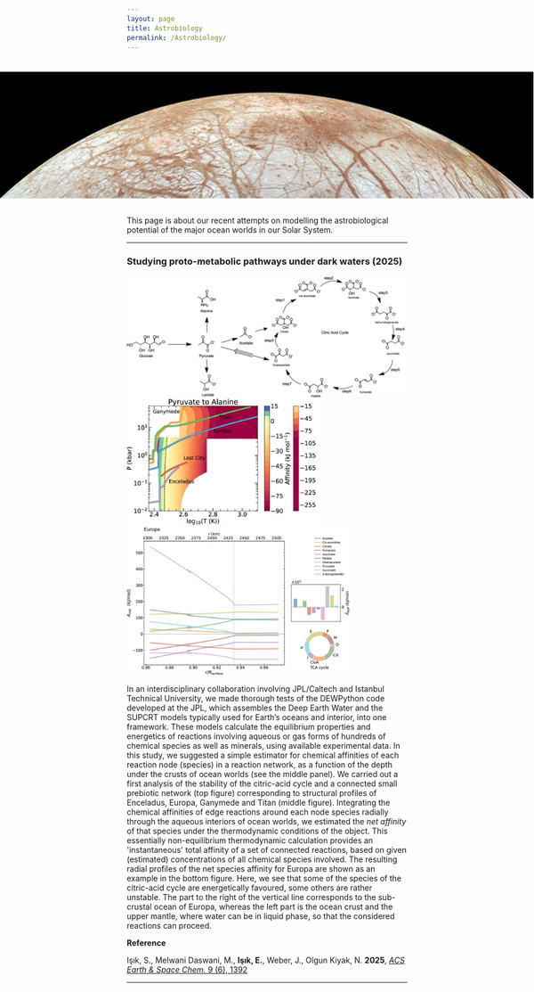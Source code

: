 ```yaml
---
layout: page
title: Astrobiology
permalink: /Astrobiology/
---
```

<div style="position: relative; width: 100vw; height: 250px; margin-left: -50vw; left: 50%; overflow: hidden;">
    <img src="/assets/images/Astrobiology/Europa-banner.png" alt="Europa banner" style="position: absolute; top: 80%; left: 50%; transform: translate(-50%, -50%); width: 100%; min-height: 100%; object-fit: cover;">
</div>
<br>

This page is about our recent attempts on modelling the astrobiological potential of the major ocean worlds 
in our Solar System. 

---

### Studying proto-metabolic pathways under dark waters (2025)

<img src="/assets/images/Astrobiology/network.jpeg" alt="network.jpeg" width="500">
<img src="/assets/images/Astrobiology/PT.jpeg" alt="PT.jpeg" width="350">
<img src="/assets/images/Astrobiology/Europa-profiles.jpeg" alt="Europa-profiles.jpeg" width="400">

In an interdisciplinary collaboration involving JPL/Caltech and Istanbul Technical University, we made thorough tests of the DEWPython code developed at the JPL, which assembles the Deep Earth Water and the SUPCRT models typically used for Earth’s oceans and interior, into one framework. These models calculate the equilibrium properties and energetics of reactions involving aqueous or gas forms of hundreds of chemical species as well as minerals, using available experimental data. In this study, we suggested a simple estimator for chemical affinities of each reaction node (species) in a reaction network, as a function of the depth under the crusts of ocean worlds (see the middle panel). We carried out a first analysis of the stability of the citric-acid cycle and a connected small prebiotic network (top figure) corresponding to structural profiles of Enceladus, Europa, Ganymede and Titan (middle figure). Integrating the chemical affinities of edge reactions around each node species radially through the aqueous interiors of ocean worlds, we estimated the *net affinity* of that species under the thermodynamic conditions of the object. This essentially non-equilibrium thermodynamic calculation provides an 'instantaneous' total affinity of a set of connected reactions, based on given (estimated) concentrations of all chemical species involved. The resulting radial profiles of the net species affinity for Europa are shown as an example in the bottom figure. Here, we see that some of the species of the citric-acid cycle are energetically favoured, some others are rather unstable. The part to the right of the vertical line corresponds to the sub-crustal ocean of Europa, whereas the left part is the ocean crust and the upper mantle, where water can be in liquid phase, so that the considered reactions can proceed. 

**Reference**

Işık, S., Melwani Daswani, M., **Işık, E.**, Weber, J., Olgun Kiyak, N. **2025**, [*ACS Earth & Space Chem.* 9 (6), 1392](https://doi.org/10.1021/acsearthspacechem.4c00371)

---